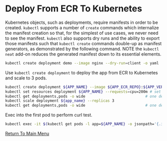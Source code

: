 # Deploy From ECR To Kubernetes

Kubernetes objects, such as deployments, require manifests in order to be created. `kubectl` supports a number of `create` commands which internalize the manifest creation so that, for the simplest of use cases, we never need to see the manifest. `kubectl` also supports dry runs and the ability to export those manifests such that `kubectl create` commands double-up as manifest generators, as demonstrated by the following command. NOTE the `kubectl neat` add-on reduces the generated manifest down to its essential elements.
```bash
kubectl create deployment demo --image nginx --dry-run=client -o yaml | kubectl neat
```

Use `kubectl create deployment` to deploy the app from ECR to Kubernetes and scale to 3 pods.
```bash
kubectl create deployment ${APP_NAME} --image ${APP_ECR_REPO}:${APP_VERSION}
kubectl set resources deployment ${APP_NAME} --requests=cpu=200m # set a reasonable resource allocation (for scaling)
kubectl get deployments,pods -o wide                           # one deployment, one pod
kubectl scale deployment ${app_name} --replicas 3
kubectl get deployments,pods -o wide                           # one deployment, three pods
```

Exec into the first pod to perform curl test.
```bash
kubectl exec -it $(kubectl get pods -l app=${APP_NAME} -o jsonpath='{.items[0].metadata.name}') -- curl localhost:80
```

[Return To Main Menu](/README.md)
